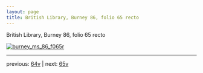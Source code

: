 ```yaml
---
layout: page
title: British Library, Burney 86, folio 65 recto
---
```


British Library, Burney 86, folio 65 recto

[![burney_ms_86_f065r](http://www.homermultitext.org/iipsrv?IIIF=/project/homer/pyramidal/deepzoom/bl/burney86imgs/v1/burney_ms_86_f065r.tif/full/800,/0/default.jpg)](http://www.homermultitext.org/ict2/?urn=urn:cite2:bl:burney86imgs.v1:burney_ms_86_f065r) 

---

previous:  [64v](../64v/) | next: [65v](../65v/)